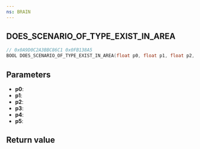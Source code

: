 ```yaml
---
ns: BRAIN
---
```

## DOES_SCENARIO_OF_TYPE_EXIST_IN_AREA

```c
// 0x0A9D0C2A3BBC86C1 0x0FB138A5
BOOL DOES_SCENARIO_OF_TYPE_EXIST_IN_AREA(float p0, float p1, float p2, Any* p3, float p4, BOOL p5);
```


## Parameters
* **p0**: 
* **p1**: 
* **p2**: 
* **p3**: 
* **p4**: 
* **p5**: 

## Return value
